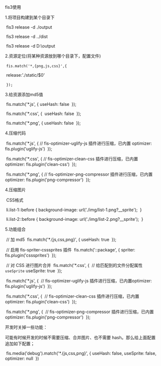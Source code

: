 fis3使用

1.将项目构建到某个目录下

​	fis3 release -d ./output

​	fis3 release -d ../dist

​	fis3 release -d D:\output

2.资源定位(将某种资源放到哪个目录下，配置文件)

​	`fis.match('*,{png,js,css}',{`	

​		release:'./static/$0'

​	`});`

3.给资源添加md5值

​	fis.match('*.js', {
 	 	useHash: false
​	});

​	fis.match('*.css', {
​		useHash: false
​	});

​	fis.match('*.png', {
  		useHash: false
​	});

4.压缩代码

​	fis.match('*.js', {
 		 // fis-optimizer-uglify-js 插件进行压缩，已内置
  		optimizer: fis.plugin('uglify-js')
​	});

​	fis.match('*.css', {
  		// fis-optimizer-clean-css 插件进行压缩，已内置
  		optimizer: fis.plugin('clean-css')
​	});

​	fis.match('*.png', {
  		// fis-optimizer-png-compressor 插件进行压缩，已内置
  		optimizer: fis.plugin('png-compressor')
​	});

4.压缩图片

​	CSS格式

​	li.list-1::before {
 		 background-image: url('./img/list-1.png?__sprite');
​	}

​	li.list-2::before {
  		background-image: url('./img/list-2.png?__sprite');
​	}



5.功能组合

​	// 加 md5
​	fis.match('*.{js,css,png}', {
  		useHash: true
​	});

​	// 启用 fis-spriter-csssprites 插件
​	fis.match('::package', {
​	  	spriter: fis.plugin('csssprites')
​	});

​	// 对 CSS 进行图片合并
​	fis.match('*.css', {
​	  // 给匹配到的文件分配属性 `useSprite`
 		 useSprite: true
​	});

​	fis.match('*.js', {
​	  // fis-optimizer-uglify-js 插件进行压缩，已内置
​		  optimizer: fis.plugin('uglify-js')
​	});

​	fis.match('*.css', {
​	  // fis-optimizer-clean-css 插件进行压缩，已内置
​		  optimizer: fis.plugin('clean-css')
​	});

​	fis.match('*.png', {
​	  // fis-optimizer-png-compressor 插件进行压缩，已内置
​		  optimizer: fis.plugin('png-compressor')
​	});



开发时关掉一些功能：

可能有时候开发的时候不需要压缩、合并图片、也不需要 hash。那么给上面配置追加如下配置；

​	fis.media('debug').match('*.{js,css,png}', {
  		useHash: false,
  		useSprite: false,
 		 optimizer: null
​	})